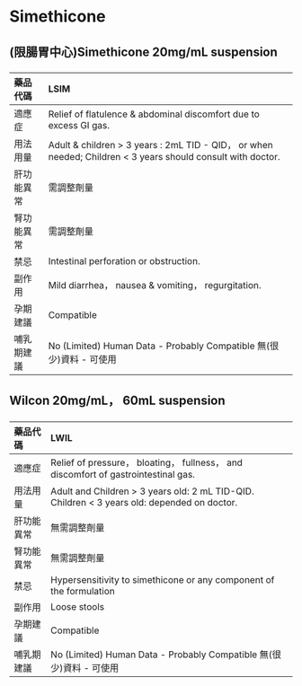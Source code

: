 # Simethicone

## (限腸胃中心)Simethicone 20mg/mL suspension

##### 

| 藥品代碼   | LSIM                                                                                                        |
|:-----------|:------------------------------------------------------------------------------------------------------------|
| 適應症     | Relief of flatulence & abdominal discomfort due to excess GI gas.                                           |
| 用法用量   | Adult & children > 3 years : 2mL TID - QID， or when needed; Children < 3 years should consult with doctor. |
| 肝功能異常 | 需調整劑量                                                                                                  |
| 腎功能異常 | 需調整劑量                                                                                                  |
| 禁忌       | Intestinal perforation or obstruction.                                                                      |
| 副作用     | Mild diarrhea， nausea & vomiting， regurgitation.                                                          |
| 孕期建議   | Compatible                                                                                                  |
| 哺乳期建議 | No (Limited) Human Data - Probably Compatible 無(很少)資料 - 可使用                                         |

## Wilcon 20mg/mL， 60mL suspension

##### 

| 藥品代碼   | LWIL                                                                                        |
|:-----------|:--------------------------------------------------------------------------------------------|
| 適應症     | Relief of pressure， bloating， fullness， and discomfort of gastrointestinal gas.          |
| 用法用量   | Adult and Children > 3 years old: 2 mL TID-QID. Children < 3 years old: depended on doctor. |
| 肝功能異常 | 無需調整劑量                                                                                |
| 腎功能異常 | 無需調整劑量                                                                                |
| 禁忌       | Hypersensitivity to simethicone or any component of the formulation                         |
| 副作用     | Loose stools                                                                                |
| 孕期建議   | Compatible                                                                                  |
| 哺乳期建議 | No (Limited) Human Data - Probably Compatible 無(很少)資料 - 可使用                         |

